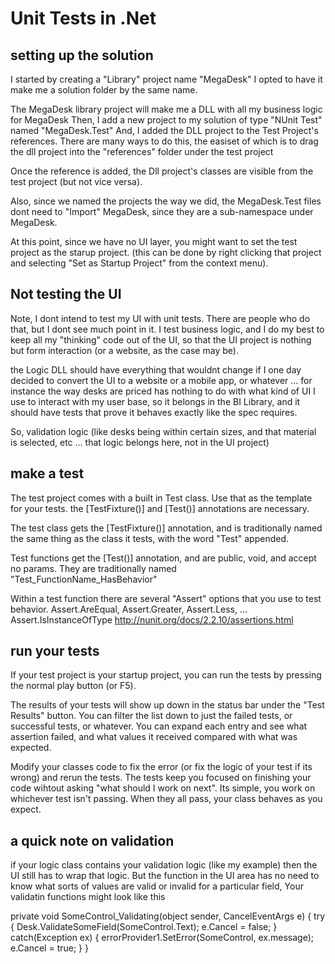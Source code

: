 # Unit Tests in .Net

## setting up the solution
I started by creating a "Library" project name "MegaDesk"
I opted to have it make me a solution folder by the same name.

The MegaDesk library project will make me a DLL with all my business logic for MegaDesk
Then, I add a new project to my solution of type "NUnit Test" named "MegaDesk.Test"
And, I added the DLL project to the Test Project's references.  There are many ways to do this, the easiset of which is to drag the dll project into the "references" folder under the test project

Once the reference is added, the Dll project's classes are visible from the test project (but not vice versa).

Also, since we named the projects the way we did, the MegaDesk.Test files dont need to "Import" MegaDesk, since they are a sub-namespace under MegaDesk.

At this point, since we have no UI layer, you might want to set the test project as the starup project.  (this can be done by right clicking that project and selecting "Set as Startup Project" from the context menu).

## Not testing the UI

Note, I dont intend to test my UI with unit tests.
There are people who do that, but I dont see much point in it.
I test business logic, and I do my best to keep all my "thinking" code out of the UI, so that the UI project is nothing but form interaction (or a website, as the case may be).

the Logic DLL should have everything that wouldnt change if I one day decided to convert the UI to a website or a mobile app, or whatever ... for instance the way desks are priced has nothing to do with what kind of UI I use to interact with my user base, so it belongs in the BI Library, and it should have tests that prove it behaves exactly like the spec requires.

So, validation logic (like desks being within certain sizes, and that material is selected, etc ... that logic belongs here, not in the UI project)

## make a test

The test project comes with a built in Test class.  Use that as the template for your tests.
the [TestFixture()] and [Test()] annotations are necessary.

The test class gets the [TestFixture()] annotation, and is traditionally named the same thing as the class it tests, with the word "Test" appended.

Test functions get the [Test()] annotation, and are public, void, and accept no params.
They are traditionally named "Test_FunctionName_HasBehavior"

Within a test function there are several "Assert" options that you use to test behavior.
Assert.AreEqual, Assert.Greater, Assert.Less, ... Assert.IsInstanceOfType
http://nunit.org/docs/2.2.10/assertions.html

## run your tests

If your test project is your startup project, you can run the tests by pressing the normal play button (or F5).

The results of your tests will show up down in the status bar under the "Test Results" button.  You can filter the list down to just the failed tests, or successful tests, or whatever.  You can expand each entry and see what assertion failed, and what values it received compared with what was expected.

Modify your classes code to fix the error (or fix the logic of your test if its wrong) and rerun the tests.  The tests keep you focused on finishing your code wihtout asking "what should I work on next".  Its simple, you work on whichever test isn't passing.  When they all pass, your class behaves as you expect.

## a quick note on validation

if your logic class contains your validation logic (like my example) then the UI still has to wrap that logic.  But the function in the UI area has no need to know what sorts of values are valid or invalid for a particular field,  Your validatin functions might look like this

private void SomeControl_Validating(object sender, CancelEventArgs e)
{
	try
	{
		Desk.ValidateSomeField(SomeControl.Text);
		e.Cancel = false;
	}
	catch(Exception ex)
	{
		errorProvider1.SetError(SomeControl, ex.message);
		e.Cancel = true;
	}
}

